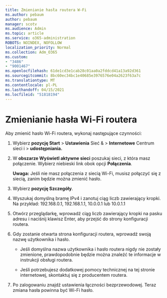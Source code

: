 ```yaml
---
title: Zmienianie hasła routera W-Fi
ms.author: pebaum
author: pebaum
manager: scotv
ms.audience: Admin
ms.topic: article
ms.service: o365-administration
ROBOTS: NOINDEX, NOFOLLOW
localization_priority: Normal
ms.collection: Adm_O365
ms.custom:
- "3486"
- "9001467"
ms.openlocfilehash: 61de1cd3e1cab28c01aa0a2fddcd41a13a92d361
ms.sourcegitcommit: 8bc60ec34bc1e40685e3976576e04a2623f63a7c
ms.translationtype: MT
ms.contentlocale: pl-PL
ms.lasthandoff: 04/15/2021
ms.locfileid: "51818194"
---
```

# <a name="change-your-wi-fi-router-password"></a>Zmienianie hasła Wi-Fi routera

Aby zmienić hasło Wi-Fi routera, wykonaj następujące czynności:

1. Wybierz **pozycję Start**  >  **Ustawienia** Sieć &  >  **Internetowe** Centrum sieci i  >  **udostępniania.**

2. W **obszarze Wyświetl aktywne sieci** poszukaj sieci, z która masz połączenie. Wybierz niebieski link obok opcji **Połączenia**.<br>

   **Uwaga:** Jeśli nie masz połączenia z siecią Wi-Fi, musisz połączyć się z siecią, zanim będzie można zmienić hasło.

3. Wybierz **pozycję Szczegóły**.

4. Wyszukaj domyślną bramę IPv4 i zanotuj ciąg liczb zawierający kropki. Na przykład: 192.168.0.1, 192.168.1.1, 10.0.0.1 lub 10.0.1.1

5. Otwórz przeglądarkę, wprowadź ciąg liczb zawierający kropki na pasku adresu i naciśnij klawisz Enter, aby przejść do strony konfiguracji routera.

6. Gdy zostanie otwarta strona konfiguracji routera, wprowadź swoją nazwę użytkownika i hasło.<br>
   - Jeśli domyślna nazwa użytkownika i hasło routera nigdy nie zostały zmienione, prawdopodobnie będzie można znaleźć te informacje w instrukcji obsługi routera.

   - Jeśli potrzebujesz dodatkowej pomocy technicznej na tej stronie internetowej, skontaktuj się z producentem routera.

7. Po zalogowaniu znajdź ustawienia łączności bezprzewodowej. Teraz zmiana hasła powinna być Wi-Fi hasło.
